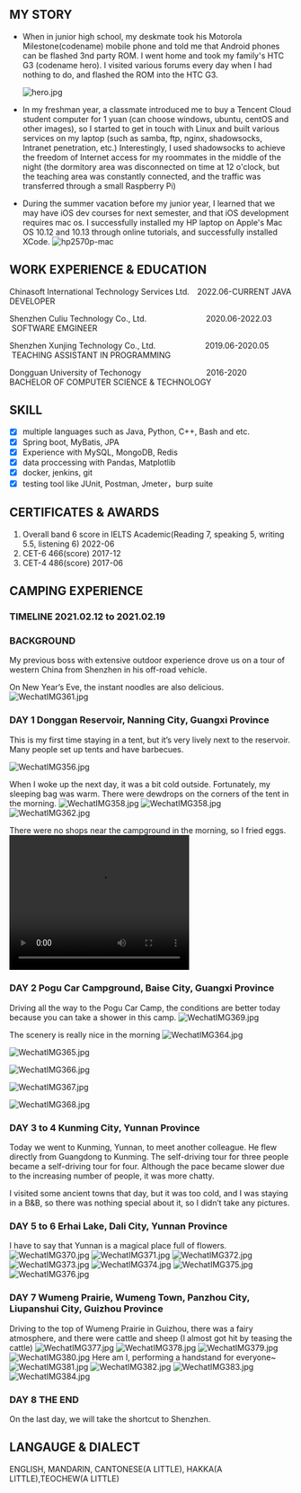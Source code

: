 ## MY STORY
* When in junior high school, my deskmate took his Motorola Milestone(codename) mobile phone and told me that Android phones can be flashed 3nd party ROM. I went home and took my family's HTC G3 (codename hero). I visited various forums every day when I had nothing to do, and flashed the ROM into the HTC G3.

  ![hero.jpg](/img/heroright.jpg)

* In my freshman year, a classmate introduced me to buy a Tencent Cloud student computer for 1 yuan (can choose windows, ubuntu, centOS and other images), so I started to get in touch with Linux and built various services on my laptop (such as samba, ftp, nginx, shadowsocks, Intranet penetration, etc.) Interestingly, I used shadowsocks to achieve the freedom of Internet access for my roommates in the middle of the night (the dormitory area was disconnected on time at 12 o'clock, but the teaching area was constantly connected, and the traffic was transferred through a small Raspberry Pi)

* During the summer vacation before my junior year, I learned that we may have iOS dev courses for next semester, and that iOS development requires mac os. I successfully installed my HP laptop on Apple's Mac OS 10.12 and 10.13 through online tutorials, and successfully installed XCode. 
![hp2570p-mac](/img/post-bg-2018-05-10-macos.jpeg)

## WORK EXPERIENCE & EDUCATION

Chinasoft International Technology Services Ltd.&emsp;2022.06-CURRENT&nbsp;JAVA DEVELOPER

Shenzhen Culiu Technology Co., Ltd.&emsp;&emsp;&emsp;&emsp;&emsp;&emsp;&emsp;&nbsp;&nbsp;2020.06-2022.03&emsp;&nbsp;SOFTWARE EMGINEER

Shenzhen Xunjing Technology Co., Ltd.&emsp;&emsp;&emsp;&emsp;&emsp;&emsp;&nbsp;2019.06-2020.05&emsp;&nbsp;TEACHING ASSISTANT IN PROGRAMMING


Dongguan University of Techonogy&emsp;&emsp;&emsp;&emsp;&emsp;&emsp;&emsp;&emsp;&nbsp;2016-2020&emsp;&emsp;&emsp;&emsp;&emsp;BACHELOR OF COMPUTER SCIENCE & TECHNOLOGY

## SKILL

- [x] multiple languages such as Java, Python, C++, Bash and etc.
- [x] Spring boot, MyBatis, JPA
- [x] Experience with MySQL, MongoDB, Redis
- [x] data proccessing with Pandas, Matplotlib
- [x] docker, jenkins, git
- [x] testing tool like JUnit, Postman, Jmeter，burp suite

## CERTIFICATES & AWARDS

1. Overall band 6 score in IELTS Academic(Reading 7, speaking 5, writing 5.5, listening 6) 2022-06
2. CET-6 466(score) 2017-12
3. CET-4 486(score) 2017-06

## CAMPING EXPERIENCE

### TIMELINE 2021.02.12 to 2021.02.19
### BACKGROUND
My previous boss with extensive outdoor experience drove us on a tour of western China from Shenzhen in his off-road vehicle.

On New Year’s Eve, the instant noodles are also delicious.
![WechatIMG361.jpg](/img/WechatIMG361.jpg)

### DAY 1 Donggan Reservoir, Nanning City, Guangxi Province
This is my first time staying in a tent, but it’s very lively next to the reservoir. Many people set up tents and have barbecues.

![WechatIMG356.jpg](/img/WechatIMG356.jpg)

When I woke up the next day, it was a bit cold outside. Fortunately, my sleeping bag was warm. There were dewdrops on the corners of the tent in the morning.
![WechatIMG358.jpg](/img/WechatIMG358.jpg)
![WechatIMG358.jpg](/img/WechatIMG359.jpg)
![WechatIMG362.jpg](/img/WechatIMG362.jpg)

There were no shops near the campground in the morning, so I fried eggs.
<video width="320" height="240" controls>
    <source src="/img/2024-01-01 22.43.16.mp4" type="video/mp4">
</video>

### DAY 2 Pogu Car Campground, Baise City, Guangxi Province
Driving all the way to the Pogu Car Camp, the conditions are better today because you can take a shower in this camp.
![WechatIMG369.jpg](/img/WechatIMG369.jpg)

The scenery is really nice in the morning
![WechatIMG364.jpg](/img/WechatIMG364.jpg)

![WechatIMG365.jpg](/img/WechatIMG365.jpg)

![WechatIMG366.jpg](/img/WechatIMG366.jpg)

![WechatIMG367.jpg](/img/WechatIMG367.jpg)

![WechatIMG368.jpg](/img/WechatIMG368.jpg)
### DAY 3 to 4 Kunming City, Yunnan Province
Today we went to Kunming, Yunnan, to meet another colleague. He flew directly from Guangdong to Kunming. The self-driving tour for three people became a self-driving tour for four. Although the pace became slower due to the increasing number of people, it was more chatty.

I visited some ancient towns that day, but it was too cold, and I was staying in a B&B, so there was nothing special about it, so I didn’t take any pictures.

### DAY 5 to 6 Erhai Lake, Dali City, Yunnan Province
I have to say that Yunnan is a magical place full of flowers.
![WechatIMG370.jpg](/img/WechatIMG370.jpg)
![WechatIMG371.jpg](/img/WechatIMG371.jpg)
![WechatIMG372.jpg](/img/WechatIMG372.jpg)
![WechatIMG373.jpg](/img/WechatIMG373.jpg)
![WechatIMG374.jpg](/img/WechatIMG374.jpg)
![WechatIMG375.jpg](/img/WechatIMG375.jpg)
![WechatIMG376.jpg](/img/WechatIMG376.jpg)

### DAY 7 Wumeng Prairie, Wumeng Town, Panzhou City, Liupanshui City, Guizhou Province
Driving to the top of Wumeng Prairie in Guizhou, there was a fairy atmosphere, and there were cattle and sheep (I almost got hit by teasing the cattle)
![WechatIMG377.jpg](/img/WechatIMG377.jpg)
![WechatIMG378.jpg](/img/WechatIMG378.jpg)
![WechatIMG379.jpg](/img/WechatIMG379.jpg)
![WechatIMG380.jpg](/img/WechatIMG380.jpg)
Here am I, performing a handstand for everyone~
![WechatIMG381.jpg](/img/WechatIMG381.jpg)
![WechatIMG382.jpg](/img/WechatIMG382.jpg)
![WechatIMG383.jpg](/img/WechatIMG383.jpg)
![WechatIMG384.jpg](/img/WechatIMG384.jpg)

### DAY 8 THE END
On the last day, we will take the shortcut to Shenzhen.

## LANGAUGE & DIALECT
ENGLISH, MANDARIN, CANTONESE(A LITTLE), HAKKA(A LITTLE),TEOCHEW(A LITTLE)